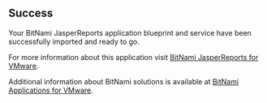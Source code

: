 [BitNami Applications for VMware]: http://bitnami.org/vmware "BitNami Applications for VMware"
[BitNami JasperReports for VMware]: http://bitnami.org/vmware/jasperserver "BitNami JasperReports for VMware"


## Success
Your BitNami JasperReports application blueprint and service have been successfully imported and ready to go.

For more information about this application visit [BitNami JasperReports for VMware].

Additional information about BitNami solutions is available at [BitNami Applications for VMware].

